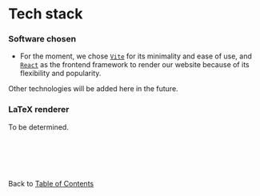 # Tech stack

### Software chosen

- For the moment, we chose [`Vite`](https://vitejs.dev/) for its minimality and ease of use, and [`React`](https://react.dev/) as the frontend framework to render our website because of its flexibility and popularity.

Other technologies will be added here in the future.

### LaTeX renderer

To be determined.

<br>
<br>
<br>
<br>

Back to [Table of Contents](./index.md)
